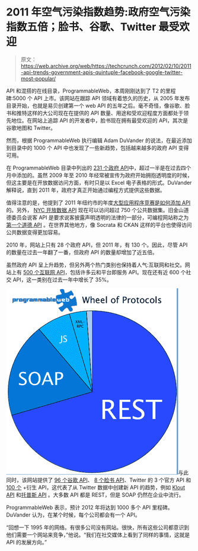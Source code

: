 # 2011 年空气污染指数趋势:政府空气污染指数五倍；脸书、谷歌、Twitter 最受欢迎 

> 原文：<https://web.archive.org/web/https://techcrunch.com/2012/02/10/2011-api-trends-government-apis-quintuple-facebook-google-twitter-most-popular/>

API 和混搭的在线目录，ProgrammableWeb，本周刚刚达到了 T2 的里程碑:5000 个 API 上市。该网站在跟踪 API 领域有着悠久的历史，从 2005 年发布目录开始，也就是易贝创建第一个 web API 的五年之后。毫不奇怪，像谷歌、脸书和推特这样的大公司现在在提供的 API 数量、用途和受欢迎程度方面都处于领先地位。在网站上追踪 API 的开发者中，脸书现在拥有最受欢迎的 API，其次是谷歌地图和 Twitter。

然而，根据 ProgrammableWeb 执行编辑 Adam DuVander 的说法，在最近添加到目录中的 1000 个 API 中也发现了一些新趋势，包括越来越多的政府 API 变得可用。

在 ProgrammableWeb 目录中列出的 [231 个政府 API](https://web.archive.org/web/20221007120329/http://www.programmableweb.com/apitag/government)中，超过一半是在过去四个月中添加的。虽然 2009 年至 2010 年经常被宣传为政府开始拥抱透明度的时候，但这主要是在开放数据访问方面，有时只是以 Excel 电子表格的形式。DuVander 解释说，直到 2011 年，政府才真正开始通过编程方式提供这些数据。

值得注意的是，他提到了 2011 年纽约市的年度[大型应用程序竞赛是如何添加 API](https://web.archive.org/web/20221007120329/http://blog.programmableweb.com/2011/10/17/new-york-city-gets-an-api-for-big-apps-contest/) 的。另外， [NYC 开放数据 API](https://web.archive.org/web/20221007120329/http://www.programmableweb.com/api/nyc-open-data) 现在可以访问超过 750 个公共数据集。旧金山道德委员会说客 API 是要求说客披露声明透明的法律的一部分，可编程网站称之为[第一个道德 API](https://web.archive.org/web/20221007120329/http://blog.programmableweb.com/2012/01/23/today-in-apis-picnik-replacement-ethics-api-and-11-new-apis/) 。在世界其他地方，像 Socrata 和 CKAN 这样的平台也使得访问公共数据变得更加容易。

2010 年，网站上只有 28 个政府 API，但 2011 年，有 130 个。因此，尽管 API 的数量在过去一年翻了一番，但政府 API 的数量却增加了近五倍。

虽然政府 API 呈上升趋势，但另外两个热门类别也保持着人气:互联网和社交。网站上有 [500 个互联网 API](https://web.archive.org/web/20221007120329/http://www.programmableweb.com/apitag/internet)，包括许多云和平台即服务 API。现在还有近 600 个社交 API，这一类别在过去一年中增长了 35%。

![](img/06034f39199b8c8a03b642d1e0c18eec.png "5k-protocols")与此同时，该网站提供了 [96 个谷歌 API](https://web.archive.org/web/20221007120329/http://www.programmableweb.com/apis/directory/1?company=Google)、 [8 个脸书 API](https://web.archive.org/web/20221007120329/http://www.programmableweb.com/apis/directory/1?company=Facebook)、Twitter 的 3 个官方 API 和 [100 个](https://web.archive.org/web/20221007120329/http://www.programmableweb.com/apitag/twitter) +衍生 API，这代表了从 Twitter 数据中创建新 API 的趋势，例如 [Klout API](https://web.archive.org/web/20221007120329/http://www.programmableweb.com/api/klout) 和[托普斯 API](https://web.archive.org/web/20221007120329/http://www.programmableweb.com/api/topsy) 。大多数 API 都是 REST，但是 SOAP 仍然在企业中流行。

ProgrammableWeb 表示，预计 2012 年将达到 1000 多个 API 里程碑。DuVander 认为，在某个时候，每个公司都会有一个 API。

“回想一下 1995 年的网络。有很多公司没有网站。很快，所有这些公司都意识到他们需要一个网站来竞争，”他说。“我们在社交媒体上看到了同样的事情，这就是 API 的发展方向。”